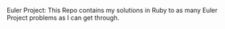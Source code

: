Euler Project:
This Repo contains my solutions in Ruby to as many Euler Project problems as I can get through.
